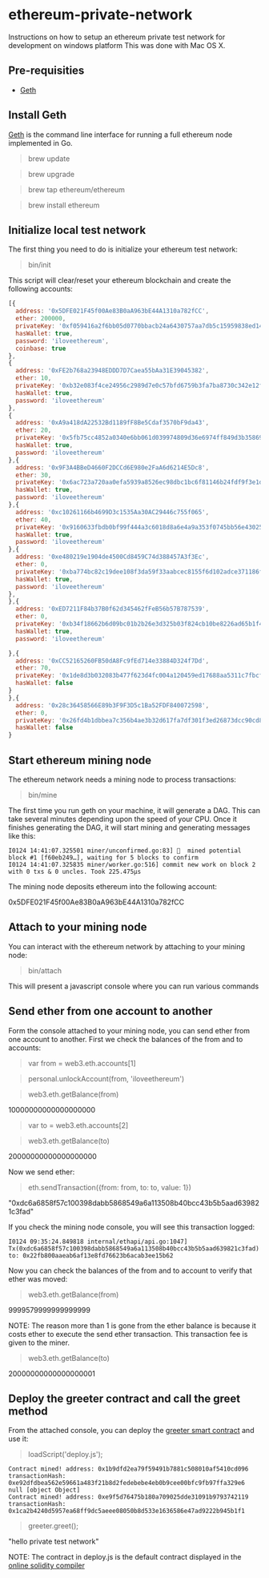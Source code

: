 # ethereum-private-network
Instructions on how to setup an ethereum private test network for development on windows platform
This was done with Mac OS X.

Pre-requisities
---------------

* [Geth](http://brew.sh/)

Install Geth
------------

[Geth](https://github.com/ethereum/go-ethereum/wiki/geth) is the command line
interface for running a full ethereum node implemented in Go.

> brew update

> brew upgrade

> brew tap ethereum/ethereum

> brew install ethereum

Initialize local test network
-----------------------------

The first thing you need to do is initialize your ethereum test network:

> bin/init

This script will clear/reset your ethereum blockchain and create the following
accounts:

``` javascript
[{
  address: '0x5DFE021F45f00Ae83B0aA963bE44A1310a782fCC',
  ether: 200000,
  privateKey: '0xf059416a2f6bb05d0770bbacb24a6430757aa7db5c15959838ed142b486df5b8',
  hasWallet: true,
  password: 'iloveethereum',
  coinbase: true
},
{
  address: '0xFE2b768a23948EDDD7D7Caea55bAa31E39045382',
  ether: 10,
  privateKey: '0xb32e083f4ce24956c2989d7e0c57bfd6759b3fa7ba8730c342e12fdf4ba8deb6',
  hasWallet: true,
  password: 'iloveethereum'
},
{
  address: '0xA9a418dA22532Bd1189fF8Be5Cdaf3570bF9da43',
  ether: 20,
  privateKey: '0x5fb75cc4852a0340e6bb061d039974809d36e6974ff849d3b3586909b65829d8',
  hasWallet: true,
  password: 'iloveethereum'
},{
  address: '0x9F3A4BBeD4660F2DCCd6E980e2FaA6d6214E5Dc8',
  ether: 30,
  privateKey: '0x6ac723a720aa0efa5939a8526ec98dbc1bc6f81146b24fdf9f3e1d09a993c222',
  hasWallet: true,
  password: 'iloveethereum'
},{
  address: '0xc10261166b4699D3c1535Aa30AC29446c755f065',
  ether: 40,
  privateKey: '0x9160633fbdb0bf99f444a3c6018d8a6e4a9a353f0745bb56e43025648118dc27',
  hasWallet: true,
  password: 'iloveethereum'
},{
  address: '0xe480219e1904de4500Cd8459C74d388457A3f3Ec',
  ether: 0,
  privateKey: '0xba774bc82c19dee108f3da59f33aabcec8155f6d102adce371186fec839d50ef',
  hasWallet: true,
  password: 'iloveethereum'
},
},{
  address: '0xED7211F84b37B0f62d345462fFeB56b57B787539',
  ether: 0,
  privateKey: '0xb34f18662b6d09bc01b2b26e3d325b03f824cb10be8226ad65b1f4cac457eb73',
  hasWallet: true,
  password: 'iloveethereum'

},{
  address: '0xCC52165260FB50dA8Fc9fEd714e33884D324f7Dd',
  ether: 70,
  privateKey: '0x1de8d3b032083b477f623d4fc004a120459ed17688aa5311c7fbcf30a21ec0e4',
  hasWallet: false
}
},{
  address: '0x28c36458566E89b3F9F3D5c1Ba52FDF840072598',
  ether: 0,
  privateKey: '0x26fd4b1dbbea7c356b4ae3b32d617fa7df301f3ed26873dcc90cd86862867bcd',
  hasWallet: false
}
```




Start ethereum mining node
--------------------------

The ethereum network needs a mining node to process transactions:

> bin/mine

The first time you run geth on your machine, it will generate a DAG.  This can
take several minutes depending upon the speed of your CPU.  Once it finishes
generating the DAG, it will start mining and generating messages like this:

```
I0124 14:41:07.325501 miner/unconfirmed.go:83] 🔨  mined potential block #1 [f60eb249…], waiting for 5 blocks to confirm
I0124 14:41:07.325835 miner/worker.go:516] commit new work on block 2 with 0 txs & 0 uncles. Took 225.475µs
```

The mining node deposits ethereum into the following account:

0x5DFE021F45f00Ae83B0aA963bE44A1310a782fCC

Attach to your mining node
--------------------------

You can interact with the ethereum network by attaching to your mining node:

> bin/attach

This will present a javascript console where you can run various commands

Send ether from one account to another
--------------------------------------

Form the console attached to your mining node, you can send ether from one
 account to another.  First we check the balances of the from and to accounts:

> var from = web3.eth.accounts[1]

> personal.unlockAccount(from, 'iloveethereum')

> web3.eth.getBalance(from)

10000000000000000000

> var to = web3.eth.accounts[2]

> web3.eth.getBalance(to)

20000000000000000000

Now we send ether:

> eth.sendTransaction({from: from, to: to, value: 1})

"0xdc6a6858f57c100398dabb5868549a6a113508b40bcc43b5b5aad639821c3fad"

If you check the mining node console, you will see this transaction logged:

```
I0124 09:35:24.849818 internal/ethapi/api.go:1047]
Tx(0xdc6a6858f57c100398dabb5868549a6a113508b40bcc43b5b5aad639821c3fad)
to: 0x22fb800aaeab6af13e8fd76623b6acab3ee15b62
```

Now you can check the balances of the from and to account to verify that
ether was moved:

> web3.eth.getBalance(from)

9999579999999999999

NOTE: The reason more than 1 is gone from the ether balance is because it costs
ether to execute the send ether transaction.  This transaction fee is given to
the miner.

> web3.eth.getBalance(to)

20000000000000000001

Deploy the greeter contract and call the greet method
-----------------------------------------------------

From the attached console, you can deploy the
[greeter smart contract](https://www.ethereum.org/greeter) and
use it:

> loadScript('deploy.js');

```
Contract mined! address: 0x1b9dfd2ea79f59491b7881c508010af5410cd096 transactionHash: 0xe92dfdbea562e59661a483f21b8d2fedebebe4eb0b9cee00bfc9fb97ffa329e6
null [object Object]
Contract mined! address: 0xe9f5d76475b180a709025dde31091b9793742119 transactionHash: 0x1ca2b4240d5957ea68ff9dc5aeee08050b8d533e1636586e47ad9222b945b1f1
```

> greeter.greet();

"hello private test network"

NOTE: The contract in deploy.js is the default contract displayed in the
[online solidity compiler](https://ethereum.github.io/browser-solidity)
